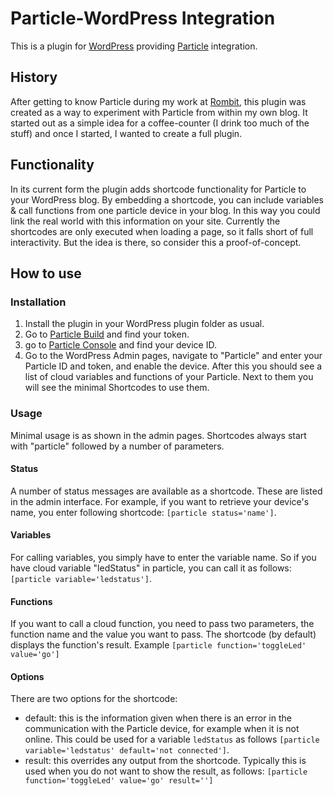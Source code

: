 # Particle-WordPress Integration
This is a plugin for [WordPress](http://wordpress.org) providing [Particle](http://particle.io) integration.
## History
After getting to know Particle during my work at [Rombit](http://www.rombit.be), this plugin was created as a way to experiment with Particle from within my own blog. It started out as a simple idea for a coffee-counter (I drink too much of the stuff) and once I started, I wanted to create a full plugin.
## Functionality
In its current form the plugin adds shortcode functionality for Particle to your WordPress blog. By embedding a shortcode, you can include variables & call functions from one particle device in your blog. In this way you could link the real world with this information on your site.
Currently the shortcodes are only executed when loading a page, so it falls short of full interactivity. But the idea is there, so consider this a proof-of-concept.
## How to use
### Installation
1. Install the plugin in your WordPress plugin folder as usual.
2. Go to [Particle Build](http://build.particle.io) and find your token.
3. go to [Particle Console](http://console.particle.io) and find your device ID.
4. Go to the WordPress Admin pages, navigate to "Particle" and enter your Particle ID and token, and enable the device.
After this you should see a list of cloud variables and functions of your Particle. Next to them you will see the minimal Shortcodes to use them.
### Usage
Minimal usage is as shown in the admin pages. Shortcodes always start with "particle" followed by a number of parameters.
#### Status
A number of status messages are available as a shortcode. These are listed in the admin interface. For example, if you want to retrieve your device's name, you enter following shortcode: `[particle status='name']`.
#### Variables
For calling variables, you simply have to enter the variable name. So if you have cloud variable "ledStatus" in particle, you can call it as follows: `[particle variable='ledstatus']`.
#### Functions
If you want to call a cloud function, you need to pass two parameters, the function name and the value you want to pass. The shortcode (by default) displays the function's result. Example `[particle function='toggleLed' value='go']`
#### Options
There are two options for the shortcode:
* default: this is the information given when there is an error in the communication with the Particle device, for example when it is not online. This could be used for a variable `ledStatus` as follows `[particle variable='ledstatus' default='not connected']`.
* result: this overrides any output from the shortcode. Typically this is used when you do not want to show the result, as follows: `[particle function='toggleLed' value='go' result='']`
